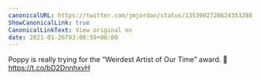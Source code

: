 ```yaml
---
canonicalURL: https://twitter.com/jmjordan/status/1353902728624353288
ShowCanonicalLink: true
CanonicalLinkText: View original on
date: 2021-01-26T03:08:59+00:00
---
```

Poppy is really trying for the “Weirdest Artist of Our Time” award. 🎵 https://t.co/bD2DnnhxvH